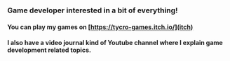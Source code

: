 ### Game developer interested in a bit of everything!
#### You can play my games on [https://tycro-games.itch.io/](itch)
#### I also have a video journal kind of Youtube channel where I explain game development related topics.

